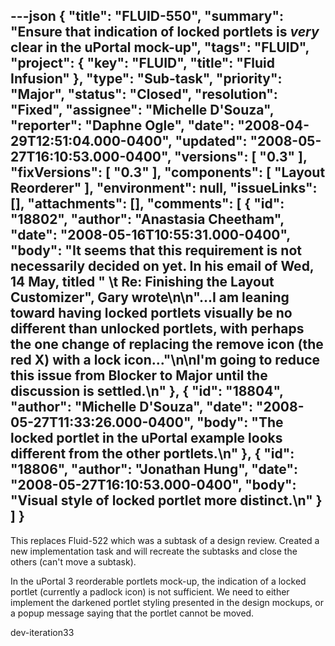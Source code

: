 ---json
{
  "title": "FLUID-550",
  "summary": "Ensure that indication of locked portlets is *very* clear in the uPortal mock-up",
  "tags": "FLUID",
  "project": {
    "key": "FLUID",
    "title": "Fluid Infusion"
  },
  "type": "Sub-task",
  "priority": "Major",
  "status": "Closed",
  "resolution": "Fixed",
  "assignee": "Michelle D'Souza",
  "reporter": "Daphne Ogle",
  "date": "2008-04-29T12:51:04.000-0400",
  "updated": "2008-05-27T16:10:53.000-0400",
  "versions": [
    "0.3"
  ],
  "fixVersions": [
    "0.3"
  ],
  "components": [
    "Layout Reorderer"
  ],
  "environment": null,
  "issueLinks": [],
  "attachments": [],
  "comments": [
    {
      "id": "18802",
      "author": "Anastasia Cheetham",
      "date": "2008-05-16T10:55:31.000-0400",
      "body": "It seems that this requirement is not necessarily decided on yet. In his email of Wed, 14 May, titled \" \t Re: Finishing the Layout Customizer\", Gary wrote\n\n\"...I am leaning toward having locked portlets visually be no different than unlocked portlets, with perhaps the one change of replacing the remove icon (the red X) with a lock icon...\"\n\nI'm going to reduce this issue from Blocker to Major until the discussion is settled.\n"
    },
    {
      "id": "18804",
      "author": "Michelle D'Souza",
      "date": "2008-05-27T11:33:26.000-0400",
      "body": "The locked portlet in the uPortal example looks different from the other portlets.\n"
    },
    {
      "id": "18806",
      "author": "Jonathan Hung",
      "date": "2008-05-27T16:10:53.000-0400",
      "body": "Visual style of locked portlet more distinct.\n"
    }
  ]
}
---
This replaces Fluid-522 which was a subtask of a design review.  Created a new implementation task and will recreate the subtasks and close the others (can't move a subtask).

In the uPortal 3 reorderable portlets mock-up, the indication of a locked portlet (currently a padlock icon) is not sufficient. We need to either implement the darkened portlet styling presented in the design mockups, or a popup message saying that the portlet cannot be moved.

dev-iteration33

        